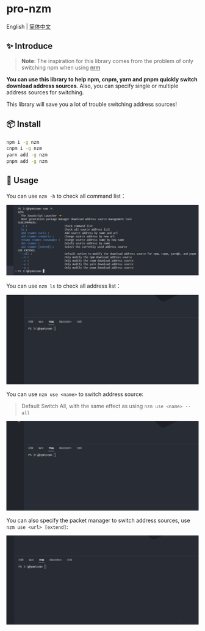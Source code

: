 # pro-nzm

English | [简体中文](./README-zh.md)

## ✨ Introduce

> **Note**: The inspiration for this library comes from the problem of only switching npm when using [nrm](https://www.npmjs.com/package/nrm)

**You can use this library to help npm, cnpm, yarn and pnpm quickly switch download address sources**. Also, you can specify single or multiple address sources for switching.

This library will save you a lot of trouble switching address sources!

## 📦 Install

```bash
npm i -g nzm
cnpm i -g nzm
yarn add -g nzm
pnpm add -g nzm
```

## 🔨 Usage

You can use `nzm -h` to check all command list：

![image-20230801113412830](assets/README.assets/image-20230801113412830.png)

You can use `nzm ls` to check all address list：

![ls](assets/README.assets/ls.gif)

You can use `nzm use <name>` to switch address source:

> Default Switch All, with the same effect as using `nzm use <name> --all`

![use](assets/README.assets/use.gif)

You can also specify the packet manager to switch address sources, use `nzm use <url> [extend]`:

![extend](assets/README.assets/extend.gif)
